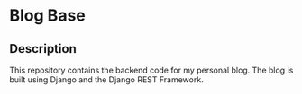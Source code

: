 # Blog Base

## Description

This repository contains the backend code for my personal blog. The blog is built using Django and the Django REST Framework.

